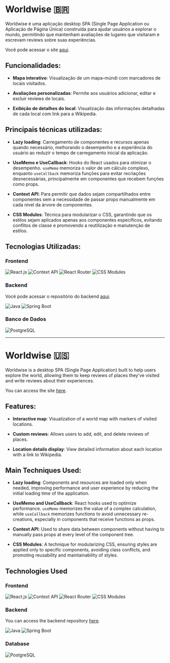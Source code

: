 # Worldwise 🇧🇷

Worldwise é uma aplicação desktop SPA (Single Page Application ou Aplicação de Página Única) construída para ajudar usuários a explorar o mundo, permitindo que mantenham avaliações de lugares que visitaram e escrevam reviews sobre suas experiências.

Você pode acessar o site [aqui](https://worldwise-5zic.onrender.com).

## Funcionalidades:

- **Mapa interativo**: Visualização de um mapa-múndi com marcadores de locais visitados.

- **Avaliações personalizadas**: Permite aos usuários adicionar, editar e excluir reviews de locais.

- **Exibição de detalhes do local**: Visualização das informações detalhadas de cada local com link para a Wikipedia.

## Principais técnicas utilizadas:

- **Lazy loading**: Carregamento de componentes e recursos apenas quando necessário, melhorando o desempenho e a experiência do usuário ao reduzir o tempo de carregamento inicial da aplicação.

- **UseMemo e UseCallback**: Hooks do React usados para otimizar o desempenho. `useMemo` memoriza o valor de um cálculo complexo, enquanto `useCallback` memoriza funções para evitar recriações desnecessárias, principalmente em componentes que recebem funções como props.

- **Context API**: Para permitir que dados sejam compartilhados entre componentes sem a necessidade de passar props manualmente em cada nível da árvore de componentes.

- **CSS Modules**: Técnica para modularizar o CSS, garantindo que os estilos sejam aplicados apenas aos componentes específicos, evitando conflitos de classe e promovendo a reutilização e manutenção de estilos.

  
## Tecnologias Utilizadas:

### Frontend

![React.js](https://img.shields.io/badge/React.js-61DAFB?style=flat-square&logo=react&logoColor=black)
![Context API](https://img.shields.io/badge/Context%20API-61DAFB?style=flat-square&logo=react&logoColor=black)
![React Router](https://img.shields.io/badge/React%20Router-CA4245?style=flat-square&logo=react-router&logoColor=white)
![CSS Modules](https://img.shields.io/badge/CSS%20Modules-000000?style=flat-square&logo=css3&logoColor=white)

### Backend

Você pode acessar o repositório do backend [aqui](https://github.com/miguel-willians/Worldwise-REST-API).

![Java](https://img.shields.io/badge/Java-007396?style=flat-square&logo=java&logoColor=white)
![Spring Boot](https://img.shields.io/badge/Spring%20Boot-6DB33F?style=flat-square&logo=spring&logoColor=white)

### Banco de Dados

![PostgreSQL](https://img.shields.io/badge/PostgreSQL-336791?style=flat-square&logo=postgresql&logoColor=white)

---

# Worldwise 🇺🇸

Worldwise is a desktop SPA (Single Page Application) built to help users explore the world, allowing them to keep reviews of places they've visited and write reviews about their experiences.

You can access the site [here](https://worldwise-5zic.onrender.com).

## Features:

- **Interactive map**: Visualization of a world map with markers of visited locations.

- **Custom reviews**: Allows users to add, edit, and delete reviews of places.

- **Location details display**: View detailed information about each location with a link to Wikipedia.

## Main Techniques Used:

- **Lazy loading**: Components and resources are loaded only when needed, improving performance and user experience by reducing the initial loading time of the application.

- **UseMemo and UseCallback**: React hooks used to optimize performance. `useMemo` memorizes the value of a complex calculation, while `useCallback` memorizes functions to avoid unnecessary re-creations, especially in components that receive functions as props.

- **Context API**: Used to share data between components without having to manually pass props at every level of the component tree.

- **CSS Modules**: A technique for modularizing CSS, ensuring styles are applied only to specific components, avoiding class conflicts, and promoting reusability and maintainability of styles.

  
## Technologies Used

### Frontend

![React.js](https://img.shields.io/badge/React.js-61DAFB?style=flat-square&logo=react&logoColor=black)
![Context API](https://img.shields.io/badge/Context%20API-61DAFB?style=flat-square&logo=react&logoColor=black)
![React Router](https://img.shields.io/badge/React%20Router-CA4245?style=flat-square&logo=react-router&logoColor=white)
![CSS Modules](https://img.shields.io/badge/CSS%20Modules-000000?style=flat-square&logo=css3&logoColor=white)

### Backend

You can access the backend repository [here](https://github.com/miguel-willians/Worldwise-REST-API).

![Java](https://img.shields.io/badge/Java-007396?style=flat-square&logo=java&logoColor=white)
![Spring Boot](https://img.shields.io/badge/Spring%20Boot-6DB33F?style=flat-square&logo=spring&logoColor=white)

### Database

![PostgreSQL](https://img.shields.io/badge/PostgreSQL-336791?style=flat-square&logo=postgresql&logoColor=white)

